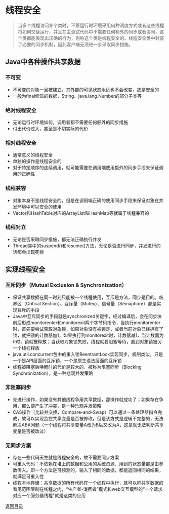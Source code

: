 # 线程安全
>当多个线程访问某个类时，不管运行时环境采用何种调度方式或者这些线程将如何交替运行，并且在主调试代码中不需要任何额外的同步或者协同，这个类都能表现出正确的行为，则称这个类是线程安全的。线程安全类中封装了必要的同步机制，因此客户端无须进一步采取同步措施。



## Java中各种操作共享数据
### 不可变
* 不可变的对象一旦被建立，其外部的可见状态永远也不会改变，故是安全的
* 一般为final修饰的数据，String、java.lang.Number的部分子类等

### 绝对线程安全
* 无论运行时环境如何，调用者都不需要任何额外的同步措施
* 付出代价过大，甚至是不切实际的代价

### 相对线程安全
* 通常意义的线程安全
* 单独的操作是线程安全的
* 对于特定顺序的连续调用，就可能需要在调用端使用额外的同步手段来保证调用的正确性

### 线程兼容
* 对象本身不是线程安全的，但是在调用端正确的使用同步手段来保证对象在并发环境中可以安全的使用
* Vector和HashTable对应的ArrayList和HashMap等就属于线程兼容的

### 线程对立
* 无论是否采取同步措施，都无法正确执行并发
* Thread类中的suspend()和resume()方法，无论是否进行同步，并发进行的话都会出现死锁

## 实现线程安全
### 互斥同步（Mutual Exclusion & Synchronization）
* 保证共享数据在同一时刻只能被一个线程使用，互斥是方法，同步是目的。临界区（Critical Section）、互斥量（Mutex）、信号量（Semaphore）都是实现互斥的手段
* Java中互斥同步的手段就是synchronized关键字，经过编译后，会在同步块前后形成monitorenter和monitorexit两个字节码指令，当执行monitorenter时，首先要尝试获取对象锁，如果对象没有被锁定，或者当前对象已经拥有了锁，就把锁的计数器加1，如果执行到monitorexit时，计数器减1，当计数器为0时，锁就被释放；当获取对象锁失败，线程就要阻塞等待，直到对象锁被另一个线程释放
* java.util.concurrent包中的重入锁ReentrantLock实现同步，机制类似，只是一个是API层面的互斥锁，一个是原生语法层面的互斥锁
* 线程被阻塞后唤醒时的代价是较大的，被称为阻塞同步（Blocking Synchronization），是一种悲观并发策略
### 非阻塞同步
* 先进行操作，如果没有其他线程争用共享数据，那操作就成功了；如果存在争用，那么便产生了冲突，是一种乐观并发策略
* CAS操作（比较并交换，Compare-and-Swap）可以通过一条处理器指令完成，故可以实现监控共享变量是否被修改，但是该方式是逻辑不完整的，无法解决ABA问题（一个线程将共享变量A改为B后又改为A，这是就无法判断共享变量是否被改过）
### 无同步方案
* 存在一些代码天生就是线程安全的，故不需要同步方案
* 可重入代码：不依赖在堆上的数据和公用的系统资源、用到的状态量都是由参数传入。即一个方法是可预测的，输入了相同的数据，都能返回相同的结果，就满足可重入性
* 线程本地存储：共享数据的所有代码在一个线程中执行，就可以吧共享数据的看见范围限制在线程之内，“生产者-消费者”模式和web交互模型的“一个请求对应一个服务器线程”就是这类的应用

[返回目录](../CONTENTS.md)